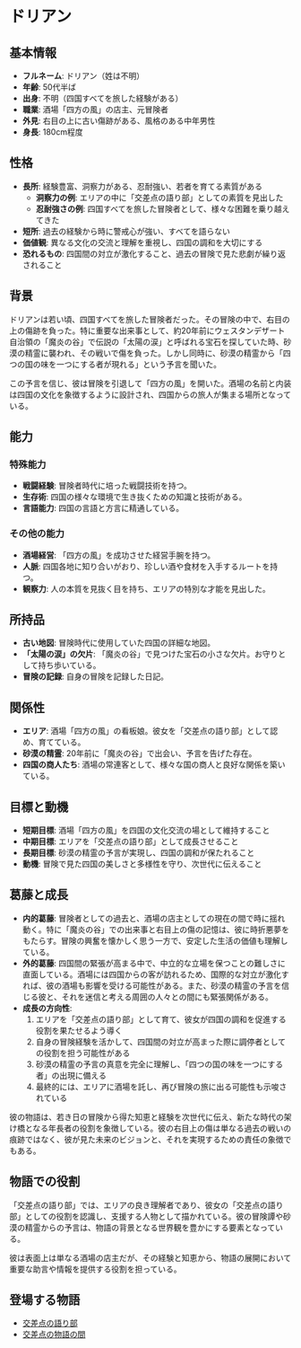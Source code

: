 # ドリアン

## 基本情報

- **フルネーム**: ドリアン（姓は不明）
- **年齢**: 50代半ば
- **出身**: 不明（四国すべてを旅した経験がある）
- **職業**: 酒場「四方の風」の店主、元冒険者
- **外見**: 右目の上に古い傷跡がある、風格のある中年男性
- **身長**: 180cm程度

## 性格

- **長所**: 経験豊富、洞察力がある、忍耐強い、若者を育てる素質がある
  - **洞察力の例**: エリアの中に「交差点の語り部」としての素質を見出した
  - **忍耐強さの例**: 四国すべてを旅した冒険者として、様々な困難を乗り越えてきた
- **短所**: 過去の経験から時に警戒心が強い、すべてを語らない
- **価値観**: 異なる文化の交流と理解を重視し、四国の調和を大切にする
- **恐れるもの**: 四国間の対立が激化すること、過去の冒険で見た悲劇が繰り返されること

## 背景

ドリアンは若い頃、四国すべてを旅した冒険者だった。その冒険の中で、右目の上の傷跡を負った。特に重要な出来事として、約20年前にウェスタンデザート自治領の「魔炎の谷」で伝説の「太陽の涙」と呼ばれる宝石を探していた時、砂漠の精霊に襲われ、その戦いで傷を負った。しかし同時に、砂漠の精霊から「四つの国の味を一つにする者が現れる」という予言を聞いた。

この予言を信じ、彼は冒険を引退して「四方の風」を開いた。酒場の名前と内装は四国の文化を象徴するように設計され、四国からの旅人が集まる場所となっている。

## 能力

### 特殊能力

- **戦闘経験**: 冒険者時代に培った戦闘技術を持つ。
- **生存術**: 四国の様々な環境で生き抜くための知識と技術がある。
- **言語能力**: 四国の言語と方言に精通している。

### その他の能力

- **酒場経営**: 「四方の風」を成功させた経営手腕を持つ。
- **人脈**: 四国各地に知り合いがおり、珍しい酒や食材を入手するルートを持つ。
- **観察力**: 人の本質を見抜く目を持ち、エリアの特別な才能を見出した。

## 所持品

- **古い地図**: 冒険時代に使用していた四国の詳細な地図。
- **「太陽の涙」の欠片**: 「魔炎の谷」で見つけた宝石の小さな欠片。お守りとして持ち歩いている。
- **冒険の記録**: 自身の冒険を記録した日記。

## 関係性

- **エリア**: 酒場「四方の風」の看板娘。彼女を「交差点の語り部」として認め、育てている。
- **砂漠の精霊**: 20年前に「魔炎の谷」で出会い、予言を告げた存在。
- **四国の商人たち**: 酒場の常連客として、様々な国の商人と良好な関係を築いている。

## 目標と動機

- **短期目標**: 酒場「四方の風」を四国の文化交流の場として維持すること
- **中期目標**: エリアを「交差点の語り部」として成長させること
- **長期目標**: 砂漠の精霊の予言が実現し、四国の調和が保たれること
- **動機**: 冒険で見た四国の美しさと多様性を守り、次世代に伝えること

## 葛藤と成長

- **内的葛藤**: 冒険者としての過去と、酒場の店主としての現在の間で時に揺れ動く。特に「魔炎の谷」での出来事と右目上の傷の記憶は、彼に時折悪夢をもたらす。冒険の興奮を懐かしく思う一方で、安定した生活の価値も理解している。
- **外的葛藤**: 四国間の緊張が高まる中で、中立的な立場を保つことの難しさに直面している。酒場には四国からの客が訪れるため、国際的な対立が激化すれば、彼の酒場も影響を受ける可能性がある。また、砂漠の精霊の予言を信じる彼と、それを迷信と考える周囲の人々との間にも緊張関係がある。
- **成長の方向性**: 
  1. エリアを「交差点の語り部」として育て、彼女が四国の調和を促進する役割を果たせるよう導く
  2. 自身の冒険経験を活かして、四国間の対立が高まった際に調停者としての役割を担う可能性がある
  3. 砂漠の精霊の予言の真意を完全に理解し、「四つの国の味を一つにする者」の出現に備える
  4. 最終的には、エリアに酒場を託し、再び冒険の旅に出る可能性も示唆されている

彼の物語は、若き日の冒険から得た知恵と経験を次世代に伝え、新たな時代の架け橋となる年長者の役割を象徴している。彼の右目上の傷は単なる過去の戦いの痕跡ではなく、彼が見た未来のビジョンと、それを実現するための責任の象徴でもある。

## 物語での役割

「交差点の語り部」では、エリアの良き理解者であり、彼女の「交差点の語り部」としての役割を認識し、支援する人物として描かれている。彼の冒険譚や砂漠の精霊からの予言は、物語の背景となる世界観を豊かにする要素となっている。

彼は表面上は単なる酒場の店主だが、その経験と知恵から、物語の展開において重要な助言や情報を提供する役割を担っている。

## 登場する物語

- [交差点の語り部](/stories/urban_life/crossroad_tavern_maid.md)
- [交差点の物語の間](/stories/urban_life/crossroad_tavern_corner.md)